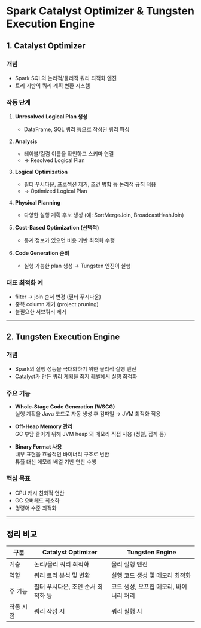 # Spark Catalyst Optimizer & Tungsten Execution Engine

## 1. Catalyst Optimizer

### 개념
- Spark SQL의 논리적/물리적 쿼리 최적화 엔진
- 트리 기반의 쿼리 계획 변환 시스템

### 작동 단계

1. **Unresolved Logical Plan 생성**
   - DataFrame, SQL 쿼리 등으로 작성된 쿼리 파싱

2. **Analysis**
   - 테이블/컬럼 이름을 확인하고 스키마 연결
   - → Resolved Logical Plan

3. **Logical Optimization**
   - 필터 푸시다운, 프로젝션 제거, 조건 병합 등 논리적 규칙 적용
   - → Optimized Logical Plan

4. **Physical Planning**
   - 다양한 실행 계획 후보 생성 (예: SortMergeJoin, BroadcastHashJoin)

5. **Cost-Based Optimization (선택적)**
   - 통계 정보가 있으면 비용 기반 최적화 수행

6. **Code Generation 준비**
   - 실행 가능한 plan 생성 → Tungsten 엔진이 실행

### 대표 최적화 예
- filter → join 순서 변경 (필터 푸시다운)
- 중복 column 제거 (project pruning)
- 불필요한 서브쿼리 제거

---

## 2. Tungsten Execution Engine

### 개념
- Spark의 실행 성능을 극대화하기 위한 물리적 실행 엔진
- Catalyst가 만든 쿼리 계획을 최저 레벨에서 실행 최적화

### 주요 기능

- **Whole-Stage Code Generation (WSCG)**  
  실행 계획을 Java 코드로 자동 생성 후 컴파일 → JVM 최적화 적용

- **Off-Heap Memory 관리**  
  GC 부담 줄이기 위해 JVM heap 외 메모리 직접 사용 (정렬, 집계 등)

- **Binary Format 사용**  
  내부 표현을 효율적인 바이너리 구조로 변환  
  튜플 대신 메모리 배열 기반 연산 수행

### 핵심 목표
- CPU 캐시 친화적 연산
- GC 오버헤드 최소화
- 명령어 수준 최적화

---

## 정리 비교

| 구분         | Catalyst Optimizer           | Tungsten Engine                          |
|--------------|-------------------------------|------------------------------------------|
| 계층         | 논리/물리 쿼리 최적화         | 물리 실행 엔진                           |
| 역할         | 쿼리 트리 분석 및 변환        | 실행 코드 생성 및 메모리 최적화         |
| 주 기능      | 필터 푸시다운, 조인 순서 최적화 등 | 코드 생성, 오프힙 메모리, 바이너리 처리 |
| 작동 시점    | 쿼리 작성 시                   | 쿼리 실행 시                             |
